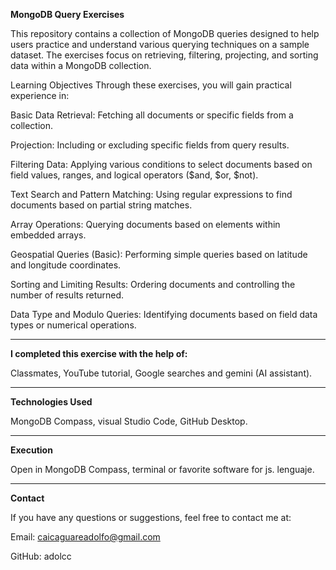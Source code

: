 **MongoDB Query Exercises**

This repository contains a collection of MongoDB queries designed to help users practice and understand various querying techniques on a sample dataset. The exercises focus on retrieving, filtering, projecting, and sorting data within a MongoDB collection.

Learning Objectives
Through these exercises, you will gain practical experience in:

Basic Data Retrieval: Fetching all documents or specific fields from a collection.

Projection: Including or excluding specific fields from query results.

Filtering Data: Applying various conditions to select documents based on field values, ranges, and logical operators ($and, $or, $not).

Text Search and Pattern Matching: Using regular expressions to find documents based on partial string matches.

Array Operations: Querying documents based on elements within embedded arrays.

Geospatial Queries (Basic): Performing simple queries based on latitude and longitude coordinates.

Sorting and Limiting Results: Ordering documents and controlling the number of results returned.

Data Type and Modulo Queries: Identifying documents based on field data types or numerical operations.

---

**I completed this exercise with the help of:**

Classmates, YouTube tutorial, Google searches and gemini (AI assistant).

---

**Technologies Used**

MongoDB Compass, visual Studio Code, GitHub Desktop. 

---

**Execution**

Open in MongoDB Compass, terminal or favorite software for js. lenguaje. 

---

**Contact**

If you have any questions or suggestions, feel free to contact me at:

Email: caicaguareadolfo@gmail.com

GitHub: adolcc
